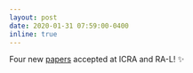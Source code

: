 ```yaml
---
layout: post
date: 2020-01-31 07:59:00-0400
inline: true
---
```


Four new [papers](/publications) accepted at ICRA and RA-L! :sparkles:
